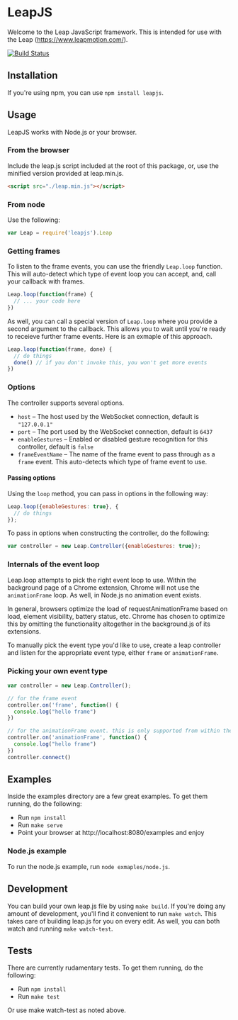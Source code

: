 # LeapJS

Welcome to the Leap JavaScript framework. This is intended for use with the Leap (https://www.leapmotion.com/).

[![Build Status](https://travis-ci.org/leapmotion/leapjs.png)](https://travis-ci.org/leapmotion/leapjs)

## Installation

If you're using npm, you can use `npm install leapjs`.

## Usage

LeapJS works with Node.js or your browser.

### From the browser

Include the leap.js script included at the root of this package, or, use the minified version provided at leap.min.js.

```html
<script src="./leap.min.js"></script>
```

### From node

Use the following:

```javascript
var Leap = require('leapjs').Leap
```

### Getting frames

To listen to the frame events, you can use the friendly `Leap.loop` function.
This will auto-detect which type of event loop you can accept, and, call your callback with frames.

```javascript
Leap.loop(function(frame) {
  // ... your code here
})
```

As well, you can call a special version of `Leap.loop` where you provide a second argument to the callback.
This allows you to wait until you're ready to receieve further frame events. Here is an exmaple of
this approach.

```javascript
Leap.loop(function(frame, done) {
  // do things
  done() // if you don't invoke this, you won't get more events
})
```

### Options

The controller supports several options.

* `host` – The host used by the WebSocket connection, default is `"127.0.0.1"`
* `port` – The port used by the WebSocket connection, default is `6437`
* `enableGestures` – Enabled or disabled gesture recognition for this controller, default is `false`
* `frameEventName` – The name of the frame event to pass through as a `frame` event. This auto-detects which type of frame event to use.

#### Passing options

Using the `loop` method, you can pass in options in the following way:

```javascript
Leap.loop({enableGestures: true}, {
  // do things
});
```

To pass in options when constructing the controller, do the following:

```javascript
var controller = new Leap.Controller({enableGestures: true});
```

### Internals of the event loop

Leap.loop attempts to pick the right event loop to use. Within the
background page of a Chrome extension, Chrome will not use the `animationFrame` loop. As well,
in Node.js no animation event exists.

In general, browsers optimize the load of requestAnimationFrame based on load, element visibility,
battery status, etc. Chrome has chosen to optimize this by omitting the functionality
altogether in the background.js of its extensions.

To manually pick the event type you'd like to use, create a leap controller and listen for the appropriate event
type, either `frame` or `animationFrame`.

### Picking your own event type

```javascript
var controller = new Leap.Controller();

// for the frame event
controller.on('frame', function() {
  console.log("hello frame")
})

// for the animationFrame event. this is only supported from within the browser
controller.on('animationFrame', function() {
  console.log("hello frame")
})
controller.connect()
```

## Examples

Inside the examples directory are a few great examples. To get them running, do the following:

* Run `npm install`
* Run `make serve`
* Point your browser at http://localhost:8080/examples and enjoy

### Node.js example

To run the node.js example, run `node exmaples/node.js`.

## Development

You can build your own leap.js file by using `make build`. If you're doing any amount of development, you'll find it
convenient to run `make watch`. This takes care of building leap.js for you on every edit. As well, you can both
watch and running `make watch-test`.

## Tests

There are currently rudamentary tests. To get them running, do the following:

* Run `npm install`
* Run `make test`

Or use make watch-test as noted above.
